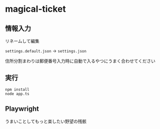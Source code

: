 # magical-ticket

## 情報入力

リネームして編集

`settings.default.json` -> `settings.json`

住所分割まわりは郵便番号入力時に自動で入るやつにうまく合わせてください

## 実行

```
npm install
node app.ts
```


## Playwright

うまいことしてもっと楽したい野望の残骸